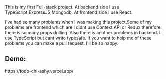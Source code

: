 This is my first Full-stack project. At backend side I use TypeScript,ExpressJS,Mongodb. At frontend side I use React. 

I've had so many problems when I was making this project.Some of my problems are frontend which are I didnt use Context API or Redux therefore there is so many props drilling. Also there is another problems in backend. I use TypeScript but cant write typesafe. If you want to help me of these problems you can make a pull request. I'll be so happy. 

<h2>Demo:</h2> https://todo-chi-ashy.vercel.app/
